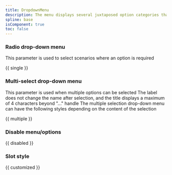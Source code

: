 ```yaml
---
title: DropdownMenu
description: The menu displays several juxtaposed option categories that are used to filter the content of the entire page, consisting of a menu panel and menu options.
spline: base
isComponent: true
toc: false
---
```


### Radio drop-down menu

This parameter is used to select scenarios where an option is required

{{ single }}

### Multi-select drop-down menu

This parameter is used when multiple options can be selected
The label does not change the name after selection, and the title displays a maximum of 4 characters beyond "..." handle
The multiple selection drop-down menu can have the following styles depending on the content of the selection

{{ multiple }}

### Disable menu/options

{{ disabled }}

### Slot style

{{ customized }}